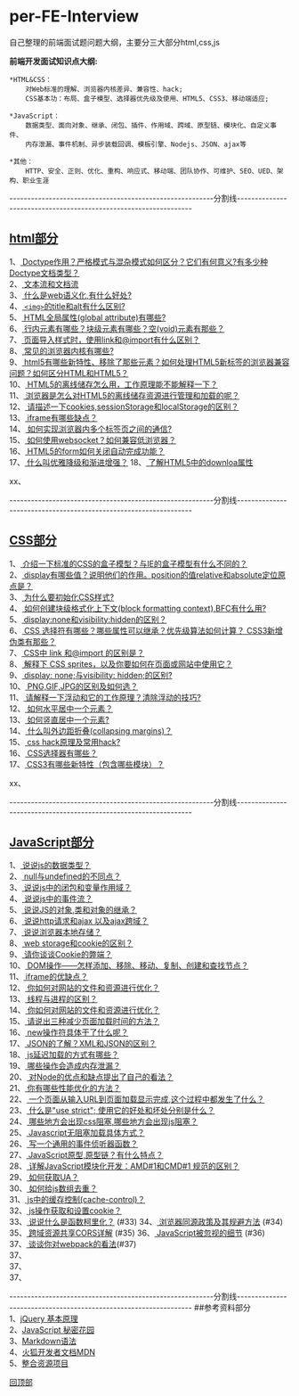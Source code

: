 <a name='回顶部'></a>  
# per-FE-Interview
自己整理的前端面试题问题大纲，主要分三大部分html,css,js  

**前端开发面试知识点大纲:**
	
	*HTML&CSS：
		对Web标准的理解、浏览器内核差异、兼容性、hack;
		CSS基本功：布局、盒子模型、选择器优先级及使用、HTML5、CSS3、移动端适应;

	*JavaScript：
		数据类型、面向对象、继承、闭包、插件、作用域、跨域、原型链、模块化、自定义事件、
		内存泄漏、事件机制、异步装载回调、模板引擎、Nodejs、JSON、ajax等

	*其他：
		HTTP、安全、正则、优化、重构、响应式、移动端、团队协作、可维护、SEO、UED、架构、职业生涯 
---------------------------------------------------------分割线-----------------------------------------------------------------

## <a href="https://github.com/Docyue/per-FE-Interview/blob/master/html部分的问题及答案.md" target='_blank'>html部分</a> 
1、<a href="https://github.com/Docyue/per-FE-Interview/blob/master/html部分的问题及答案.md#1"  target='_blank'>
Doctype作用？严格模式与混杂模式如何区分？它们有何意义?有多少种Doctype文档类型？</a>  
2、<a href="https://github.com/Docyue/per-FE-Interview/blob/master/html部分的问题及答案.md#2"  target='_blank'>
文本流和文档流</a>     
3、<a href="https://github.com/Docyue/per-FE-Interview/blob/master/html部分的问题及答案.md#3"  target='_blank'>
什么是web语义化,有什么好处?</a>    
4、<a href="https://github.com/Docyue/per-FE-Interview/blob/master/html部分的问题及答案.md#4"  target='_blank'>
`<img>`的title和alt有什么区别?</a>   
5、<a href="https://github.com/Docyue/per-FE-Interview/blob/master/html部分的问题及答案.md#5"  target='_blank'>
HTML全局属性(global attribute)有哪些?</a>  
6、<a href="https://github.com/Docyue/per-FE-Interview/blob/master/html部分的问题及答案.md#6"  target='_blank'>
行内元素有哪些？块级元素有哪些？空(void)元素有那些？</a>  
7、<a href="https://github.com/Docyue/per-FE-Interview/blob/master/html部分的问题及答案.md#7"  target='_blank'>
页面导入样式时，使用link和@import有什么区别？</a>  
8、<a href="https://github.com/Docyue/per-FE-Interview/blob/master/html部分的问题及答案.md#8"  target='_blank'>
常见的浏览器内核有哪些?</a>   
9、<a href="https://github.com/Docyue/per-FE-Interview/blob/master/html部分的问题及答案.md#9"  target='_blank'>
html5有哪些新特性、移除了那些元素？如何处理HTML5新标签的浏览器兼容问题？如何区分HTML和HTML5？</a>  
10、<a href="https://github.com/Docyue/per-FE-Interview/blob/master/html部分的问题及答案.md#10"  target='_blank'>
HTML5的离线储存怎么用，工作原理能不能解释一下？</a>  
11、<a href="https://github.com/Docyue/per-FE-Interview/blob/master/html部分的问题及答案.md#11"  target='_blank'>
浏览器是怎么对HTML5的离线储存资源进行管理和加载的呢？</a>  
12、<a href="https://github.com/Docyue/per-FE-Interview/blob/master/html部分的问题及答案.md#12"  target='_blank'>
请描述一下cookies,sessionStorage和localStorage的区别？</a>  
13、<a href="https://github.com/Docyue/per-FE-Interview/blob/master/html部分的问题及答案.md#13"  target='_blank'>
iframe有哪些缺点？</a>  
14、<a href="https://github.com/Docyue/per-FE-Interview/blob/master/html部分的问题及答案.md#14"  target='_blank'>
如何实现浏览器内多个标签页之间的通信? </a>   
15、<a href="https://github.com/Docyue/per-FE-Interview/blob/master/html部分的问题及答案.md#15"  target='_blank'>
如何使用websocket？如何兼容低浏览器？</a>   
16、<a href="https://github.com/Docyue/per-FE-Interview/blob/master/html部分的问题及答案.md#16"  target='_blank'>
HTML5的form如何关闭自动完成功能？</a>   
17、<a href="https://github.com/Docyue/per-FE-Interview/blob/master/html部分的问题及答案.md#17"  target='_blank'>
什么叫优雅降级和渐进增强？</a> 
18、<a href="https://github.com/Docyue/per-FE-Interview/blob/master/html部分的问题及答案.md#18"  target='_blank'>
了解HTML5中的downloa属性</a>


xx、[](#) 

  
---------------------------------------------------------分割线-----------------------------------------------------------------

## <a href="https://github.com/Docyue/per-FE-Interview/blob/master/css部分的问题及答案.md"  target='_blank'>CSS部分</a>    
1、<a href="https://github.com/Docyue/per-FE-Interview/blob/master/css部分的问题及答案.md#1"  target='_blank'>
介绍一下标准的CSS的盒子模型？与IE的盒子模型有什么不同的？</a>  
2、<a href="https://github.com/Docyue/per-FE-Interview/blob/master/css部分的问题及答案.md#2"  target='_blank'>
display有哪些值？说明他们的作用。position的值relative和absolute定位原点是？</a>  
3、<a href="https://github.com/Docyue/per-FE-Interview/blob/master/css部分的问题及答案.md#3"  target='_blank'>
为什么要初始化CSS样式?</a>  
4、<a href="https://github.com/Docyue/per-FE-Interview/blob/master/css部分的问题及答案.md#4"  target='_blank'>
如何创建块级格式化上下文(block formatting context),BFC有什么用?</a>  
5、<a href="https://github.com/Docyue/per-FE-Interview/blob/master/css部分的问题及答案.md#5"  target='_blank'>
display:none和visibility:hidden的区别？</a>  
6、<a href="https://github.com/Docyue/per-FE-Interview/blob/master/css部分的问题及答案.md#6"  target='_blank'>
CSS 选择符有哪些？哪些属性可以继承？优先级算法如何计算？ CSS3新增伪类有那些？ </a>  
7、<a href="https://github.com/Docyue/per-FE-Interview/blob/master/css部分的问题及答案.md#7"  target='_blank'>
CSS中 link 和@import 的区别是？</a>  
8、<a href="https://github.com/Docyue/per-FE-Interview/blob/master/css部分的问题及答案.md#8"  target='_blank'>
解释下 CSS sprites，以及你要如何在页面或网站中使用它？</a>  
9、<a href="https://github.com/Docyue/per-FE-Interview/blob/master/css部分的问题及答案.md#9"  target='_blank'>
display: none;与visibility: hidden;的区别?</a>  
10、<a href="https://github.com/Docyue/per-FE-Interview/blob/master/css部分的问题及答案.md#10"  target='_blank'>
PNG,GIF,JPG的区别及如何选？</a>  
11、<a href="https://github.com/Docyue/per-FE-Interview/blob/master/css部分的问题及答案.md#11"  target='_blank'>
请解释一下浮动和它的工作原理？清除浮动的技巧?</a>  
12、<a href="https://github.com/Docyue/per-FE-Interview/blob/master/css部分的问题及答案.md#12"  target='_blank'>
如何水平居中一个元素？</a>  
13、<a href="https://github.com/Docyue/per-FE-Interview/blob/master/css部分的问题及答案.md#13"  target='_blank'>
如何竖直居中一个元素?</a>  
14、<a href="https://github.com/Docyue/per-FE-Interview/blob/master/css部分的问题及答案.md#14"  target='_blank'>
什么叫外边距折叠(collapsing margins)？</a>  
15、<a href="https://github.com/Docyue/per-FE-Interview/blob/master/css部分的问题及答案.md#15"  target='_blank'>
css hack原理及常用hack?</a>  
16、<a href="https://github.com/Docyue/per-FE-Interview/blob/master/css部分的问题及答案.md#16"  target='_blank'>
CSS选择器有哪些？</a>  
17、<a href="https://github.com/Docyue/per-FE-Interview/blob/master/css部分的问题及答案.md#17"  target='_blank'>
CSS3有哪些新特性（包含哪些模块）？</a>  

xx、[](#)  

---------------------------------------------------------分割线-----------------------------------------------------------------
## <a href="https://github.com/Docyue/per-FE-Interview/blob/master/javascript部分的问题及答案.md"  target='_blank'>JavaScript部分</a>
1、<a href="https://github.com/Docyue/per-FE-Interview/blob/master/javascript部分的问题及答案.md#1"  target='_blank'>
说说js的数据类型？</a>  
2、<a href="https://github.com/Docyue/per-FE-Interview/blob/master/javascript部分的问题及答案.md#2"  target='_blank'>
null与undefined的不同点？</a>  
3、<a href="https://github.com/Docyue/per-FE-Interview/blob/master/javascript部分的问题及答案.md#3"  target='_blank'>
说说js中的闭包和变量作用域？</a>  
4、<a href="https://github.com/Docyue/per-FE-Interview/blob/master/javascript部分的问题及答案.md#4"  target='_blank'>
说说js中的事件流？</a>  
5、<a href="https://github.com/Docyue/per-FE-Interview/blob/master/javascript部分的问题及答案.md#5"  target='_blank'>
说说JS的对象,类和对象的继承？</a>  
6、<a href="https://github.com/Docyue/per-FE-Interview/blob/master/javascript部分的问题及答案.md#6"  target='_blank'>
说说http请求和ajax 以及ajax跨域？</a>  
7、<a href="https://github.com/Docyue/per-FE-Interview/blob/master/javascript部分的问题及答案.md#7"  target='_blank'>
说说浏览器本地存储？</a>  
8、<a href="https://github.com/Docyue/per-FE-Interview/blob/master/javascript部分的问题及答案.md#8"  target='_blank'>
web storage和cookie的区别？</a>  
9、<a href="https://github.com/Docyue/per-FE-Interview/blob/master/javascript部分的问题及答案.md#9"  target='_blank'>
请你谈谈Cookie的弊端？</a>  
10、<a href="https://github.com/Docyue/per-FE-Interview/blob/master/javascript部分的问题及答案.md#10"  target='_blank'>
DOM操作——怎样添加、移除、移动、复制、创建和查找节点？</a>  
11、<a href="https://github.com/Docyue/per-FE-Interview/blob/master/javascript部分的问题及答案.md#11"  target='_blank'>
iframe的优缺点？</a>  
12、<a href="https://github.com/Docyue/per-FE-Interview/blob/master/javascript部分的问题及答案.md#12"  target='_blank'>
你如何对网站的文件和资源进行优化？</a>  
13、<a href="https://github.com/Docyue/per-FE-Interview/blob/master/javascript部分的问题及答案.md#13"  target='_blank'>
线程与进程的区别？</a>  
14、<a href="https://github.com/Docyue/per-FE-Interview/blob/master/javascript部分的问题及答案.md#14"  target='_blank'>
你如何对网站的文件和资源进行优化？</a>  
15、<a href="https://github.com/Docyue/per-FE-Interview/blob/master/javascript部分的问题及答案.md#15"  target='_blank'>
请说出三种减少页面加载时间的方法？</a>  
16、<a href="https://github.com/Docyue/per-FE-Interview/blob/master/javascript部分的问题及答案.md#16"  target='_blank'>
new操作符具体干了什么呢？</a>  
17、<a href="https://github.com/Docyue/per-FE-Interview/blob/master/javascript部分的问题及答案.md#17"  target='_blank'>
JSON的了解？XML和JSON的区别？</a>  
18、<a href="https://github.com/Docyue/per-FE-Interview/blob/master/javascript部分的问题及答案.md#18"  target='_blank'>
js延迟加载的方式有哪些？</a>  
19、<a href="https://github.com/Docyue/per-FE-Interview/blob/master/javascript部分的问题及答案.md#19"  target='_blank'>
哪些操作会造成内存泄漏？</a>  
20、<a href="https://github.com/Docyue/per-FE-Interview/blob/master/javascript部分的问题及答案.md#20"  target='_blank'>
对Node的优点和缺点提出了自己的看法？</a>  
21、<a href="https://github.com/Docyue/per-FE-Interview/blob/master/javascript部分的问题及答案.md#21"  target='_blank'>
你有哪些性能优化的方法？</a>  
22、<a href="https://github.com/Docyue/per-FE-Interview/blob/master/javascript部分的问题及答案.md#22"  target='_blank'>
一个页面从输入URL到页面加载显示完成,这个过程中都发生了什么？</a>  
23、<a href="https://github.com/Docyue/per-FE-Interview/blob/master/javascript部分的问题及答案.md#23"  target='_blank'>
什么是"use strict"; 使用它的好处和坏处分别是什么？</a>  
24、<a href="https://github.com/Docyue/per-FE-Interview/blob/master/javascript部分的问题及答案.md#24"  target='_blank'>
哪些地方会出现css阻塞,哪些地方会出现js阻塞？</a>  
25、<a href="https://github.com/Docyue/per-FE-Interview/blob/master/javascript部分的问题及答案.md#25"  target='_blank'>
Javascript无阻塞加载具体方式？</a>  
26、<a href="https://github.com/Docyue/per-FE-Interview/blob/master/javascript部分的问题及答案.md#26"  target='_blank'>
写一个通用的事件侦听器函数？</a>  
27、<a href="https://github.com/Docyue/per-FE-Interview/blob/master/javascript部分的问题及答案.md#27"  target='_blank'>
JavaScript原型,原型链？有什么特点？</a>  
28、<a href="https://github.com/Docyue/per-FE-Interview/blob/master/javascript部分的问题及答案.md#28"  target='_blank'>
详解JavaScript模块化开发：AMD#1和CMD#1 规范的区别？</a>  
29、<a href="https://github.com/Docyue/per-FE-Interview/blob/master/javascript部分的问题及答案.md#29"  target='_blank'>
如何获取UA？</a>  
30、<a href="https://github.com/Docyue/per-FE-Interview/blob/master/javascript部分的问题及答案.md#30"  target='_blank'>
如何给js数组去重？</a>  
31、<a href="https://github.com/Docyue/per-FE-Interview/blob/master/javascript部分的问题及答案.md#31"  target='_blank'>
js中的缓存控制(cache-control)？</a>  
32、<a href="https://github.com/Docyue/per-FE-Interview/blob/master/javascript部分的问题及答案.md#32"  target='_blank'>
js操作获取和设置cookie？</a>  
33、<a href="https://github.com/Docyue/per-FE-Interview/blob/master/javascript部分的问题及答案.md#33"  target='_blank'>
说说什么是函数柯里化？</a> (#33) 
34、<a href="https://github.com/Docyue/per-FE-Interview/blob/master/javascript部分的问题及答案.md#34"  target='_blank'>
浏览器同源政策及其规避方法</a> (#34) 
35、<a href="https://github.com/Docyue/per-FE-Interview/blob/master/javascript部分的问题及答案.md#34"  target='_blank'>
跨域资源共享CORS详解</a> (#35)
36、<a href="https://github.com/Docyue/per-FE-Interview/blob/master/javascript部分的问题及答案.md#34"  target='_blank'>
JavaScript被忽视的细节</a> (#36)  
37、<a href="https://github.com/Docyue/per-FE-Interview/blob/master/javascript部分的问题及答案.md#34"  target='_blank'>
谈谈你对webpack的看法</a>(#37)   
37、[](#37)  
37、[](#37)  
37、[](#37)  

---------------------------------------------------------分割线-----------------------------------------------------------------
##参考资料部分  
1、<a href="http://docs.huihoo.com/jquery/jquery-fundamentals/zh-cn/index.html" target='_blank'>jQuery 基本原理</a>  
2、<a href="http://bonsaiden.github.io/JavaScript-Garden/zh/" target='_blank'>JavaScript 秘密花园</a>  
3、<a href="http://www.appinn.com/markdown/#philosophy" target='_blank'>Markdown语法</a>  
4、<a href="https://developer.mozilla.org/zh-CN/docs/Web/JavaScript" target='_blank'>火狐开发者文档MDN</a>  
5、<a href="https://github.com/paddingme/front-end-collect">整合资源项目</a>  
<!-- 4、<a href=""></a>  
4、<a href=""></a>  
4、<a href=""></a>  
4、<a href=""></a>  
4、<a href=""></a>  
4、<a href=""></a>  
4、<a href=""></a>   -->





[回顶部](#回顶部)